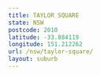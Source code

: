 ```yaml
---
title: TAYLOR SQUARE
state: NSW
postcode: 2010
latitude: -33.884119
longitude: 151.212262
url: /nsw/taylor-square/
layout: suburb
---
```

